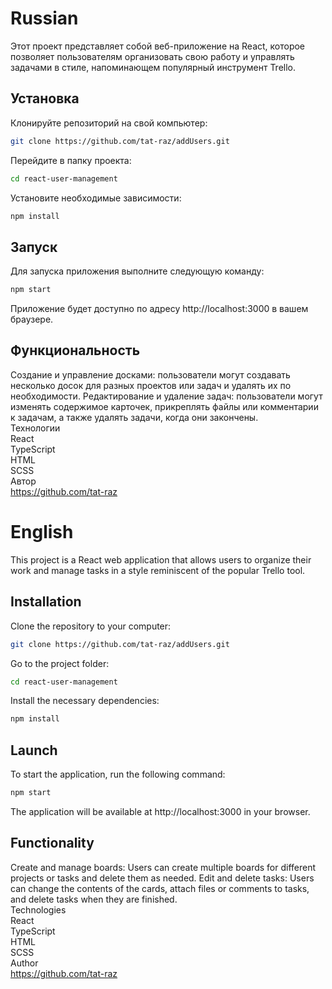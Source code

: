 # Russian
Этот проект представляет собой веб-приложение на React, которое позволяет пользователям организовать свою работу и управлять задачами в стиле, напоминающем популярный инструмент Trello.
## Установка
Клонируйте репозиторий на свой компьютер: 
```bash
git clone https://github.com/tat-raz/addUsers.git
```

Перейдите в папку проекта:
```bash
cd react-user-management
```
Установите необходимые зависимости:
```bash
npm install
```
## Запуск
Для запуска приложения выполните следующую команду:
```bash
npm start
```
Приложение будет доступно по адресу http://localhost:3000 в вашем браузере.

## Функциональность
Создание и управление досками: пользователи могут создавать несколько досок для разных проектов или задач и удалять их по необходимости.
Редактирование и удаление задач: пользователи могут изменять содержимое карточек, прикреплять файлы или комментарии к задачам, а также удалять задачи, когда они закончены.\
Технологии \
React \
TypeScript \
HTML \
SCSS \
Автор \
https://github.com/tat-raz 

# English
This project is a React web application that allows users to organize their work and manage tasks in a style reminiscent of the popular Trello tool. 

## Installation
Clone the repository to your computer: 
```bash
git clone https://github.com/tat-raz/addUsers.git
```

Go to the project folder:
```bash
cd react-user-management
```
Install the necessary dependencies:
```bash
npm install
```
## Launch
To start the application, run the following command:
```bash
npm start
```
The application will be available at http://localhost:3000 in your browser.

## Functionality
Create and manage boards: Users can create multiple boards for different projects or tasks and delete them as needed.
Edit and delete tasks: Users can change the contents of the cards, attach files or comments to tasks, and delete tasks when they are finished. \
Technologies \
React \
TypeScript \
HTML \
SCSS \
Author \
https://github.com/tat-raz
